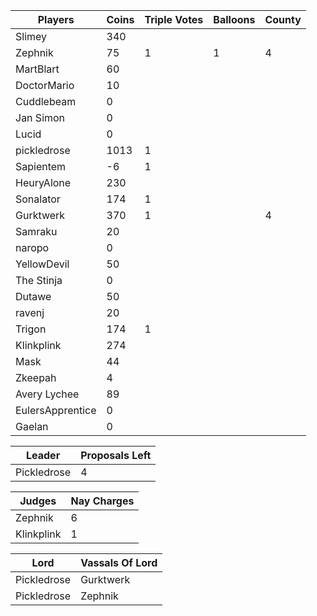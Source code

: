 | Players         | Coins | Triple Votes | Balloons | County |
|-----------------|-------|--------------|----------|--------|
| Slimey          | 340   |              |          |        |
| Zephnik         |  75   |1             |1         |  4     |
| MartBlart       | 60    |              |          |        |
| DoctorMario     |  10   |              |          |        |
| Cuddlebeam      |  0    |              |          |        |
| Jan Simon       |  0    |              |          |        |
| Lucid           |  0    |              |          |        |
| pickledrose     |  1013 |1             |          |        |
| Sapientem       |   -6  |1             |          |        |
| HeuryAlone      | 230   |              |          |        |
| Sonalator       | 174   |1             |          |        |
| Gurktwerk       |   370 |1             |          |4       |
| Samraku         |20     |              |          |        |
| naropo          |  0    |              |          |        |
| YellowDevil     | 50    |              |          |        |
| The Stinja      |  0    |              |          |        |
| Dutawe          | 50    |              |          |        |
| ravenj          | 20    |              |          |        |
| Trigon          |174    |1             |          |        |
| Klinkplink      |274    |              |          |        |
| Mask            |    44 |              |          |        |
| Zkeepah         |    4  |              |          |        |
| Avery Lychee    |    89 |              |          |        |
| EulersApprentice|    0  |              |          |        |
| Gaelan          |   0   |              |          |        |

|Leader      |Proposals Left|
|------------|--------------|
|Pickledrose |4             |

|Judges     |Nay Charges|
|-----------|-----------|
|Zephnik    |6          |
|Klinkplink |1          |

|Lord       | Vassals Of Lord|
|-----------|----------------|
|Pickledrose|Gurktwerk       |
|Pickledrose|Zephnik         |
